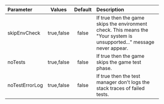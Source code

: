 | Parameter      | Values      | Default | Description                                                 |
|:---------------|:-----------:|:-------:|:------------------------------------------------------------|
| skipEnvCheck   | true,false  | false   | If true then the game skips the environment check. This means the "Your system is unsupported..." message never appear. |
| noTests        | true,false  | false   | If true then the game skips the game test phase. |
| noTestErrorLog | true,false  | false   | If true then the test manager don't logs the stack traces of failed tests. |
